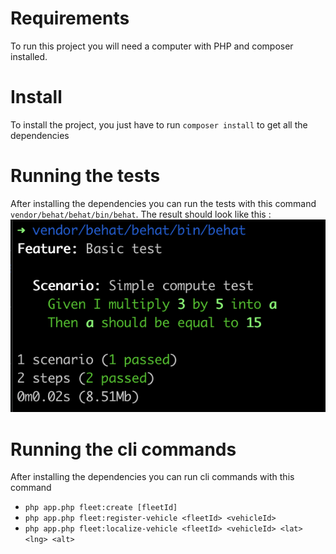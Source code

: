 # Requirements
To run this project you will need a computer with PHP and composer installed.

# Install
To install the project, you just have to run `composer install` to get all the dependencies

# Running the tests
After installing the dependencies you can run the tests with this command `vendor/behat/behat/bin/behat`.
The result should look like this :
![behat.png](behat.png)

# Running the cli commands
After installing the dependencies you can run cli commands with this command 
- `php app.php fleet:create [fleetId]`
- `php app.php fleet:register-vehicle <fleetId> <vehicleId>`
- `php app.php fleet:localize-vehicle <fleetId> <vehicleId> <lat> <lng> <alt>`